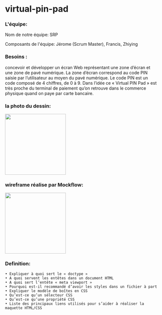# virtual-pin-pad

### L'équipe:
Nom de notre équipe: SRP

Composants de l'équipe: Jérome (Scrum Master), Francis, Zhiying

### Besoins : 
concevoir et développer un écran Web représentant une zone d’écran et une zone de pavé numérique. La zone d’écran correspond au code PIN saisie par l’utilisateur au moyen du pavé numérique. Le code PIN est un code composé de 4 chiffres, de 0 à 9. Dans l’idée ce « Virtual PIN Pad » est très proche du terminal de paiement qu’on retrouve dans le commerce physique quand on paye par carte bancaire.

### la photo du dessin:
<img src="https://user-images.githubusercontent.com/77339416/142004424-debf51d1-757c-4637-9f68-dc5f8c0ac321.jpg" width="200px"> 

### wireframe réalise par Mockflow:
<img src="https://user-images.githubusercontent.com/77339416/141993545-87b62e3e-b6b3-4517-b46d-22950d02a4d5.png" width="200px">

### Definition:
    • Expliquer à quoi sert le « doctype »
    • A quoi servent les entêtes dans un document HTML
    • A quoi sert l’entête « meta viewport »
    • Pourquoi est-il recommandé d’avoir les styles dans un fichier à part
    • Expliquer le modèle de boîtes en CSS
    • Qu’est-ce qu’un sélecteur CSS
    • Qu’est-ce qu’une propriété CSS
    • Liste des principaux liens utilisés pour s’aider à réaliser la maquette HTML/CSS
